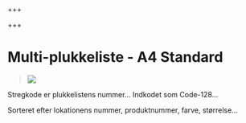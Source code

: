 +++

+++
# Multi-plukkeliste - A4 Standard

> ![](https://thetis-ims-reports.s3.eu-west-1.amazonaws.com/examples/MultiPickingList-1.png)

Stregkode er plukkelistens nummer... Indkodet som Code-128...

Sorteret efter lokationens nummer, produktnummer, farve, størrelse...